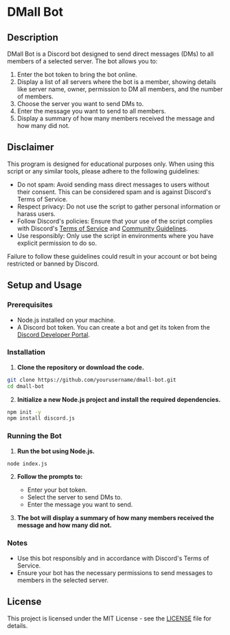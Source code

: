 # DMall Bot

## Description

DMall Bot is a Discord bot designed to send direct messages (DMs) to all members of a selected server. The bot allows you to:
1. Enter the bot token to bring the bot online.
2. Display a list of all servers where the bot is a member, showing details like server name, owner, permission to DM all members, and the number of members.
3. Choose the server you want to send DMs to.
4. Enter the message you want to send to all members.
5. Display a summary of how many members received the message and how many did not.

## Disclaimer
This program is designed for educational purposes only. When using this script or any similar tools, please adhere to the following guidelines:

- Do not spam: Avoid sending mass direct messages to users without their consent. This can be considered spam and is against Discord's Terms of Service.
- Respect privacy: Do not use the script to gather personal information or harass users.
- Follow Discord's policies: Ensure that your use of the script complies with Discord's [Terms of Service](https://discord.com/terms) and [Community Guidelines](https://discord.com/guidelines).
- Use responsibly: Only use the script in environments where you have explicit permission to do so.

Failure to follow these guidelines could result in your account or bot being restricted or banned by Discord.

## Setup and Usage

### Prerequisites

- Node.js installed on your machine.
- A Discord bot token. You can create a bot and get its token from the [Discord Developer Portal](https://discord.com/developers/applications).

### Installation

1. **Clone the repository or download the code.**

```bash
git clone https://github.com/yourusername/dmall-bot.git
cd dmall-bot
```

2. **Initialize a new Node.js project and install the required dependencies.**

```bash
npm init -y
npm install discord.js
```

### Running the Bot

1. **Run the bot using Node.js.**

```bash
node index.js
```

2. **Follow the prompts to:**
   - Enter your bot token.
   - Select the server to send DMs to.
   - Enter the message you want to send.

3. **The bot will display a summary of how many members received the message and how many did not.**

### Notes

- Use this bot responsibly and in accordance with Discord's Terms of Service.
- Ensure your bot has the necessary permissions to send messages to members in the selected server.

## License

This project is licensed under the MIT License - see the [LICENSE](https://github.com/sayonaratv/Discord-Dmall-Consol/blob/main/LICENSE) file for details.
